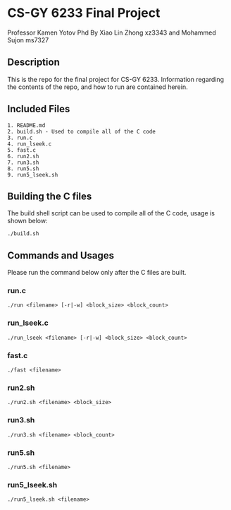 # CS-GY 6233 Final Project
Professor Kamen Yotov Phd
By Xiao Lin Zhong xz3343 and Mohammed Sujon ms7327

## Description
This is the repo for the final project for CS-GY 6233. Information regarding the contents of the repo, and how to run are contained herein. 

## Included Files
```
1. README.md
2. build.sh - Used to compile all of the C code   
3. run.c    
4. run_lseek.c                       
5. fast.c                          
6. run2.sh
7. run3.sh
8. run5.sh
9. run5_lseek.sh        
```                     

## Building the C files
The build shell script can be used to compile all of the C code, usage is shown below:
```
./build.sh
```

##  Commands and Usages
Please run the command below only after the C files are built. 

### run.c 
```
./run <filename> [-r|-w] <block_size> <block_count>
```
### run_lseek.c
```
./run_lseek <filename> [-r|-w] <block_size> <block_count>
``` 

### fast.c
```
./fast <filename>
```

### run2.sh
```
./run2.sh <filename> <block_size>
```

### run3.sh
```
./run3.sh <filename> <block_count>
```

### run5.sh
```
./run5.sh <filename>
```

### run5_lseek.sh
```
./run5_lseek.sh <filename>
```